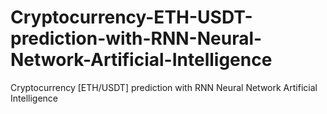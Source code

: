 # Cryptocurrency-ETH-USDT-prediction-with-RNN-Neural-Network-Artificial-Intelligence
Cryptocurrency [ETH/USDT] prediction with RNN Neural Network Artificial Intelligence
